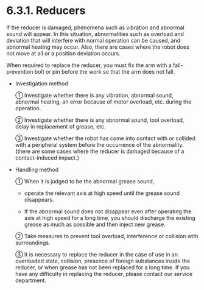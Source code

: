 ﻿# 6.3.1. Reducers

If the reducer is damaged, phenomena such as vibration and abnormal sound will appear. In this situation, abnormalities such as overload and deviation that will interfere with normal operation can be caused, and abnormal heating may occur. Also, there are cases where the robot does not move at all or a position deviation occurs.

When required to replace the reducer, you must fix the arm with a fall-prevention bolt or pin before the work so that the arm does not fall.

* Investigation method

    ① Investigate whether there is any vibration, abnormal sound, abnormal heating, an error because of motor overload, etc. during the operation.

    ② Investigate whether there is any abnormal sound, tool overload, delay in replacement of grease, etc.

    ③ Investigate whether the robot has come into contact with or collided with a peripheral system before the occurrence of the abnormality.
(there are some cases where the reducer is damaged because of a contact-induced impact.)

* Handling method

    ① When it is judged to be the abnormal grease sound,

    - operate the relevant axis at high speed until the grease sound disappears.

    - If the abnormal sound does not disappear even after operating the axis at high speed for a long time, you should discharge the existing grease as much as possible and then inject new grease.

    ② Take measures to prevent tool overload, interference or collision with surroundings.

    ③ It is necessary to replace the reducer in the case of use in an overloaded state, collision, presence of foreign substances inside the reducer, or when grease has not been replaced for a long time. If you have any difficulty in replacing the reducer, please contact our service department.



